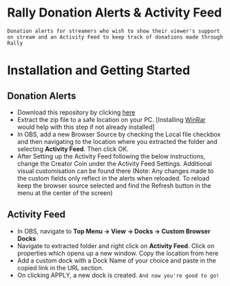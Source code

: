 # Rally Donation Alerts & Activity Feed 
``Donation alerts for streamers who wish to show their viewer's support on stream and an Activity Feed to keep track of donations made through Rally``
# Installation and Getting Started

## Donation Alerts
- Download this repository by clicking [here]()
- Extract the zip file to a safe location on your PC. [Installing [WinRar](https://www.win-rar.com/postdownload.html?&L=0) would help with this step if not already installed]
- In OBS, add a new Browser Source by checking the Local file checkbox and then navigating to the location where you extracted the folder and selecting **Activity Feed**. Then click OK.
- After Setting up the Activity Feed following the below instructions, change the Creator Coin under the Activity Feed Settings. Additional visual customisation can be found there (Note: Any changes made to the custom fields only reflect in the alerts when reloaded. To reload keep the browser source selected and find the Refresh button in the menu at the center of the screen)
## Activity Feed
- In OBS, navigate to **Top Menu → View → Docks → Custom Browser Docks**
- Navigate to extracted folder and right click on **Activity Feed**. Click on properties which opens up a new window. Copy the location from here
- Add a custom dock with a Dock Name of your choice and paste in the copied link in the URL section. 
- On clicking APPLY, a new dock is created.
	``And now you're good to go!``